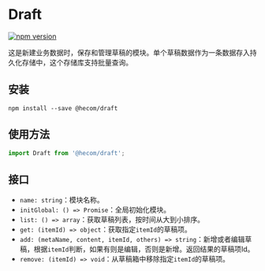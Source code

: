 # Draft

[![npm version](https://img.shields.io/npm/v/@hecom/draft.svg?style=flat)](https://www.npmjs.com/package/@hecom/draft)

这是新建业务数据时，保存和管理草稿的模块。单个草稿数据作为一条数据存入持久化存储中，这个存储库支持批量查询。

## 安装

```shell
npm install --save @hecom/draft
```

## 使用方法

```javascript
import Draft from '@hecom/draft';
```

## 接口

* `name: string`：模块名称。
* `initGlobal: () => Promise`：全局初始化模块。
* `list: () => array`：获取草稿列表，按时间从大到小排序。
* `get: (itemId) => object`：获取指定`itemId`的草稿项。
* `add: (metaName, content, itemId, others) => string`：新增或者编辑草稿，根据`itemId`判断，如果有则是编辑，否则是新增。返回结果的草稿项Id。
* `remove: (itemId) => void`：从草稿箱中移除指定`itemId`的草稿项。